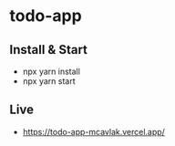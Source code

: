 # todo-app

## Install & Start
- npx yarn install
- npx yarn start

## Live
- https://todo-app-mcavlak.vercel.app/
